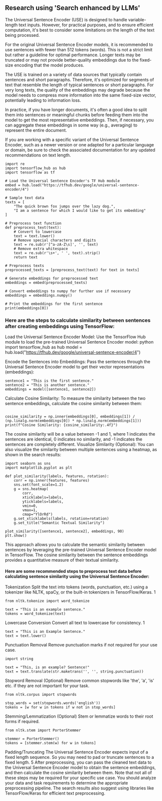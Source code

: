 ## Research using 'Search enhanced by LLMs'

The Universal Sentence Encoder (USE) is designed to handle variable-length text inputs. However, for practical purposes, and to ensure efficient computation, it's best to consider some limitations on the length of the text being processed.

For the original Universal Sentence Encoder models, it is recommended to use sentences with fewer than 512 tokens (words). This is not a strict limit but rather a guideline for optimal performance. Longer texts may be truncated or may not provide better-quality embeddings due to the fixed-size encoding that the model produces.

The USE is trained on a variety of data sources that typically contain sentences and short paragraphs. Therefore, it's optimized for segments of text that resemble the length of typical sentences or short paragraphs. For very long texts, the quality of the embeddings may degrade because the model needs to compress more information into the same fixed-size vector, potentially leading to information loss.

In practice, if you have longer documents, it's often a good idea to split them into sentences or meaningful chunks before feeding them into the model to get the most representative embeddings. Then, if necessary, you can aggregate these embeddings in some way (e.g., averaging) to represent the entire document.

If you are working with a specific variant of the Universal Sentence Encoder, such as a newer version or one adapted for a particular language or domain, be sure to check the associated documentation for any updated recommendations on text length.

```
import re  
import tensorflow_hub as hub  
import tensorflow as tf  
  
# Load the Universal Sentence Encoder's TF Hub module  
embed = hub.load("https://tfhub.dev/google/universal-sentence-encoder/4")  
  
# Sample text data  
texts = [  
    "The quick brown fox jumps over the lazy dog.",  
    "I am a sentence for which I would like to get its embedding"  
]  
  
# Preprocess text function  
def preprocess_text(text):  
    # Convert to lowercase  
    text = text.lower()  
    # Remove special characters and digits  
    text = re.sub(r'[^a-zA-Z\s]', '', text)  
    # Remove extra whitespace  
    text = re.sub(r'\s+', ' ', text).strip()  
    return text  
  
# Preprocess texts  
preprocessed_texts = [preprocess_text(text) for text in texts]  
  
# Generate embeddings for preprocessed text  
embeddings = embed(preprocessed_texts)  
  
# Convert embeddings to numpy for further use if necessary  
embeddings = embeddings.numpy()  
  
# Print the embeddings for the first sentence  
print(embeddings[0]) 
```

### Here are the steps to calculate similarity between sentences after creating embeddings using TensorFlow:
Load the Universal Sentence Encoder Model:
Use the TensorFlow Hub module to load the pre-trained Universal Sentence Encoder model:
python
import tensorflow_hub as hub
model = hub.load("https://tfhub.dev/google/universal-sentence-encoder/4")

Encode the Sentences into Embeddings:
Pass the sentences through the Universal Sentence Encoder model to get their vector representations (embeddings):
```
sentence1 = "This is the first sentence."
sentence2 = "This is another sentence."
embeddings = model([sentence1, sentence2])
```

Calculate Cosine Similarity:
To measure the similarity between the two sentence embeddings, calculate the cosine similarity between them:
```import numpy as np

cosine_similarity = np.inner(embeddings[0], embeddings[1]) / (np.linalg.norm(embeddings[0]) * np.linalg.norm(embeddings[1]))
print(f"Cosine Similarity: {cosine_similarity:.4f}")
```

The cosine similarity will be a value between -1 and 1, where 1 indicates the sentences are identical, 0 indicates no similarity, and -1 indicates the sentences are completely different.
Visualize Similarity (Optional):
You can also visualize the similarity between multiple sentences using a heatmap, as shown in the search results:
```
import seaborn as sns
import matplotlib.pyplot as plt

def plot_similarity(labels, features, rotation):
    corr = np.inner(features, features)
    sns.set(font_scale=1.2)
    g = sns.heatmap(
        corr,
        xticklabels=labels,
        yticklabels=labels,
        vmin=0,
        vmax=1,
        cmap="YlOrRd")
    g.set_xticklabels(labels, rotation=rotation)
    g.set_title("Semantic Textual Similarity")

plot_similarity([sentence1, sentence2], embeddings, 90)
plt.show()
```

This approach allows you to calculate the semantic similarity between sentences by leveraging the pre-trained Universal Sentence Encoder model in TensorFlow. The cosine similarity between the sentence embeddings provides a quantitative measure of their textual similarity.


#### Here are some recommended steps to preprocess text data before calculating sentence similarity using the Universal Sentence Encoder:
Tokenization
Split the text into tokens (words, punctuation, etc.) using a tokenizer like NLTK, spaCy, or the built-in tokenizers in TensorFlow/Keras.
1
```
from nltk.tokenize import word_tokenize

text = "This is an example sentence."
tokens = word_tokenize(text)
```

Lowercase Conversion
Convert all text to lowercase for consistency.
1
```
text = "This is an Example Sentence."
text = text.lower()
```
Punctuation Removal
Remove punctuation marks if not required for your use case.
```
import string 

text = "This, is an example? Sentence!"
text = text.translate(str.maketrans('', '', string.punctuation))
```
Stopword Removal (Optional)
Remove common stopwords like 'the', 'a', 'is' etc. if they are not important for your task.
```
from nltk.corpus import stopwords

stop_words = set(stopwords.words('english'))
tokens = [w for w in tokens if w not in stop_words]
```
Stemming/Lemmatization (Optional)
Stem or lemmatize words to their root forms if required.
```
from nltk.stem import PorterStemmer

stemmer = PorterStemmer()
tokens = [stemmer.stem(w) for w in tokens]
```
Padding/Truncating
The Universal Sentence Encoder expects input of a fixed length sequence. So you may need to pad or truncate sentences to a fixed length.
5
After preprocessing, you can pass the cleaned text data to the Universal Sentence Encoder model to obtain the sentence embeddings, and then calculate the cosine similarity between them.
Note that not all of these steps may be required for your specific use case. You should analyze your data and task requirements to determine the appropriate preprocessing pipeline. The search results also suggest using libraries like TensorFlow/Keras for efficient text preprocessing.
